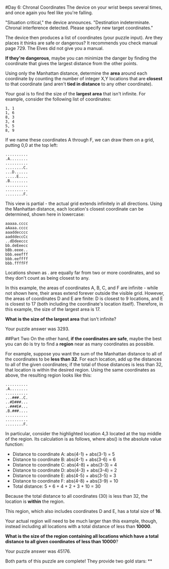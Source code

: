 #Day 6: Chronal Coordinates
The device on your wrist beeps several times, and once again you feel like you're falling.

"Situation critical," the device announces. "Destination indeterminate. Chronal interference detected. 
Please specify new target coordinates."

The device then produces a list of coordinates (your puzzle input). Are they places it thinks are safe or 
dangerous? It recommends you check manual page 729. The Elves did not give you a manual.

**If they're dangerous**, maybe you can minimize the danger by finding the coordinate that gives the largest 
distance from the other points.

Using only the Manhattan distance, determine the **area** around each coordinate by counting the number of 
integer X,Y locations that are **closest** to that coordinate (and aren't **tied in distance** to any other coordinate).

Your goal is to find the size of the **largest area** that isn't infinite. For example, consider the following 
list of coordinates:
```
1, 1
1, 6
8, 3
3, 4
5, 5
8, 9
```
If we name these coordinates A through F, we can draw them on a grid, putting 0,0 at the top left:
```
..........
.A........
..........
........C.
...D......
.....E....
.B........
..........
..........
........F.
```
This view is partial - the actual grid extends infinitely in all directions. Using the Manhattan distance, 
each location's closest coordinate can be determined, shown here in lowercase:
```
aaaaa.cccc
aAaaa.cccc
aaaddecccc
aadddeccCc
..dDdeeccc
bb.deEeecc
bBb.eeee..
bbb.eeefff
bbb.eeffff
bbb.ffffFf
```
Locations shown as . are equally far from two or more coordinates, and so they don't count as being closest to any.

In this example, the areas of coordinates A, B, C, and F are infinite - while not shown here, their areas extend 
forever outside the visible grid. However, the areas of coordinates D and E are finite: D is closest to 9 
locations, and E is closest to 17 (both including the coordinate's location itself). Therefore, in this example, 
the size of the largest area is 17.

**What is the size of the largest area** that isn't infinite?

Your puzzle answer was 3293.

##Part Two
On the other hand, **if the coordinates are safe**, maybe the best you can do is try to find a **region** near as many 
coordinates as possible.

For example, suppose you want the sum of the Manhattan distance to all of the coordinates to be **less than 32**. 
For each location, add up the distances to all of the given coordinates; if the total of those distances is 
less than 32, that location is within the desired region. Using the same coordinates as above, the resulting 
region looks like this:
```
..........
.A........
..........
...###..C.
..#D###...
..###E#...
.B.###....
..........
..........
........F.
```
In particular, consider the highlighted location 4,3 located at the top middle of the region. 
Its calculation is as follows, where abs() is the absolute value function:

* Distance to coordinate A: abs(4-1) + abs(3-1) =  5
* Distance to coordinate B: abs(4-1) + abs(3-6) =  6
* Distance to coordinate C: abs(4-8) + abs(3-3) =  4
* Distance to coordinate D: abs(4-3) + abs(3-4) =  2
* Distance to coordinate E: abs(4-5) + abs(3-5) =  3
* Distance to coordinate F: abs(4-8) + abs(3-9) = 10
* Total distance: 5 + 6 + 4 + 2 + 3 + 10 = 30

Because the total distance to all coordinates (30) is less than 32, the location is **within** the region.

This region, which also includes coordinates D and E, has a total size of **16**.

Your actual region will need to be much larger than this example, though, instead including all locations 
with a total distance of less than **10000**.

**What is the size of the region containing all locations which have a total distance to all given 
coordinates of less than 10000**?

Your puzzle answer was 45176.

Both parts of this puzzle are complete! They provide two gold stars: **